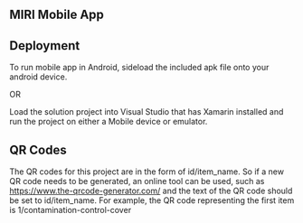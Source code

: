 ## MIRI Mobile App

## Deployment
To run mobile app in Android, sideload the included apk file onto your android device.

OR

Load the solution project into Visual Studio that has Xamarin installed and run the project on either a Mobile device or emulator.


## QR Codes
The QR codes for this project are in the form of id/item_name. So if a new QR code needs to be generated, an online tool can be used, such as https://www.the-qrcode-generator.com/ and the text of the QR code should be set to id/item_name. For example, the QR code representing the first item is 1/contamination-control-cover
